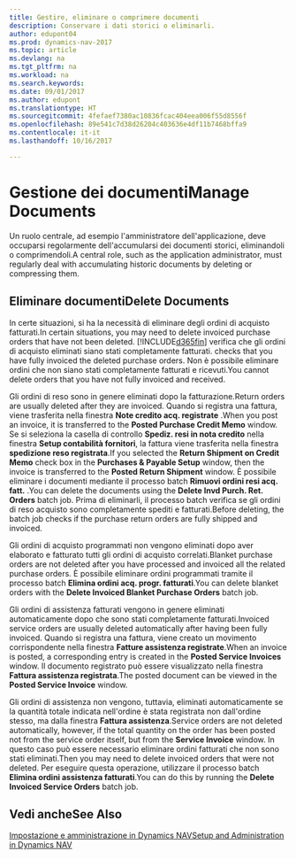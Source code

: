 ```yaml
---
title: Gestire, eliminare o comprimere documenti
description: Conservare i dati storici o eliminarli.
author: edupont04
ms.prod: dynamics-nav-2017
ms.topic: article
ms.devlang: na
ms.tgt_pltfrm: na
ms.workload: na
ms.search.keywords: 
ms.date: 09/01/2017
ms.author: edupont
ms.translationtype: HT
ms.sourcegitcommit: 4fefaef7380ac10836fcac404eea006f55d8556f
ms.openlocfilehash: 89e541c7d38d26204c403636e4df11b7468bffa9
ms.contentlocale: it-it
ms.lasthandoff: 10/16/2017

---
```

# <a name="manage-documents"></a><span data-ttu-id="d59fd-103">Gestione dei documenti</span><span class="sxs-lookup"><span data-stu-id="d59fd-103">Manage Documents</span></span>
<span data-ttu-id="d59fd-104">Un ruolo centrale, ad esempio l'amministratore dell'applicazione, deve occuparsi regolarmente dell'accumularsi dei documenti storici, eliminandoli o comprimendoli.</span><span class="sxs-lookup"><span data-stu-id="d59fd-104">A central role, such as the application administrator, must regularly deal with accumulating historic documents by deleting or compressing them.</span></span>  

## <a name="delete-documents"></a><span data-ttu-id="d59fd-105">Eliminare documenti</span><span class="sxs-lookup"><span data-stu-id="d59fd-105">Delete Documents</span></span>
<span data-ttu-id="d59fd-106">In certe situazioni, si ha la necessità di eliminare degli ordini di acquisto fatturati.</span><span class="sxs-lookup"><span data-stu-id="d59fd-106">In certain situations, you may need to delete invoiced purchase orders that have not been deleted.</span></span> [!INCLUDE[d365fin](includes/d365fin_md.md)]<span data-ttu-id="d59fd-107"> verifica che gli ordini di acquisto eliminati siano stati completamente fatturati.</span><span class="sxs-lookup"><span data-stu-id="d59fd-107"> checks that you have fully invoiced the deleted purchase orders.</span></span> <span data-ttu-id="d59fd-108">Non è possibile eliminare ordini che non siano stati completamente fatturati e ricevuti.</span><span class="sxs-lookup"><span data-stu-id="d59fd-108">You cannot delete orders that you have not fully invoiced and received.</span></span>  

<span data-ttu-id="d59fd-109">Gli ordini di reso sono in genere eliminati dopo la fatturazione.</span><span class="sxs-lookup"><span data-stu-id="d59fd-109">Return orders are usually deleted after they are invoiced.</span></span> <span data-ttu-id="d59fd-110">Quando si registra una fattura, viene trasferita nella finestra **Note credito acq. registrate** .</span><span class="sxs-lookup"><span data-stu-id="d59fd-110">When you post an invoice, it is transferred to the **Posted Purchase Credit Memo** window.</span></span> <span data-ttu-id="d59fd-111">Se si seleziona la casella di controllo **Spediz. resi in nota credito** nella finestra **Setup contabilità fornitori**, la fattura viene trasferita nella finestra **spedizione reso registrata**.</span><span class="sxs-lookup"><span data-stu-id="d59fd-111">If you selected the **Return Shipment on Credit Memo** check box in the **Purchases & Payable Setup** window, then the invoice is transferred to the **Posted Return Shipment** window.</span></span> <span data-ttu-id="d59fd-112">È possibile eliminare i documenti mediante il processo batch **Rimuovi ordini resi acq. fatt.** .</span><span class="sxs-lookup"><span data-stu-id="d59fd-112">You can delete the documents using the **Delete Invd Purch. Ret. Orders** batch job.</span></span> <span data-ttu-id="d59fd-113">Prima di eliminarli, il processo batch verifica se gli ordini di reso acquisto sono completamente spediti e fatturati.</span><span class="sxs-lookup"><span data-stu-id="d59fd-113">Before deleting, the batch job checks if the purchase return orders are fully shipped and invoiced.</span></span>  

<span data-ttu-id="d59fd-114">Gli ordini di acquisto programmati non vengono eliminati dopo aver elaborato e fatturato tutti gli ordini di acquisto correlati.</span><span class="sxs-lookup"><span data-stu-id="d59fd-114">Blanket purchase orders are not deleted after you have processed and invoiced all the related purchase orders.</span></span> <span data-ttu-id="d59fd-115">È possibile eliminare ordini programmati tramite il processo batch **Elimina ordini acq. progr. fatturati**.</span><span class="sxs-lookup"><span data-stu-id="d59fd-115">You can delete blanket orders with the **Delete Invoiced Blanket Purchase Orders** batch job.</span></span>  

<span data-ttu-id="d59fd-116">Gli ordini di assistenza fatturati vengono in genere eliminati automaticamente dopo che sono stati completamente fatturati.</span><span class="sxs-lookup"><span data-stu-id="d59fd-116">Invoiced service orders are usually deleted automatically after having been fully invoiced.</span></span> <span data-ttu-id="d59fd-117">Quando si registra una fattura, viene creato un movimento corrispondente nella finestra **Fatture assistenza registrate**.</span><span class="sxs-lookup"><span data-stu-id="d59fd-117">When an invoice is posted, a corresponding entry is created in the **Posted Service Invoices** window.</span></span> <span data-ttu-id="d59fd-118">Il documento registrato può essere visualizzato nella finestra **Fattura assistenza registrata**.</span><span class="sxs-lookup"><span data-stu-id="d59fd-118">The posted document can be viewed in the **Posted Service Invoice** window.</span></span>  

<span data-ttu-id="d59fd-119">Gli ordini di assistenza non vengono, tuttavia, eliminati automaticamente se la quantità totale indicata nell'ordine è stata registrata non dall'ordine stesso, ma dalla finestra **Fattura assistenza**.</span><span class="sxs-lookup"><span data-stu-id="d59fd-119">Service orders are not deleted automatically, however, if the total quantity on the order has been posted not from the service order itself, but from the **Service Invoice** window.</span></span> <span data-ttu-id="d59fd-120">In questo caso può essere necessario eliminare ordini fatturati che non sono stati eliminati.</span><span class="sxs-lookup"><span data-stu-id="d59fd-120">Then you may need to delete invoiced orders that were not deleted.</span></span> <span data-ttu-id="d59fd-121">Per eseguire questa operazione, utilizzare il processo batch **Elimina ordini assistenza fatturati**.</span><span class="sxs-lookup"><span data-stu-id="d59fd-121">You can do this by running the **Delete Invoiced Service Orders** batch job.</span></span>  

## <a name="see-also"></a><span data-ttu-id="d59fd-122">Vedi anche</span><span class="sxs-lookup"><span data-stu-id="d59fd-122">See Also</span></span>  
[<span data-ttu-id="d59fd-123">Impostazione e amministrazione in Dynamics NAV</span><span class="sxs-lookup"><span data-stu-id="d59fd-123">Setup and Administration in Dynamics NAV</span></span>](admin-setup-and-administration.md)  

